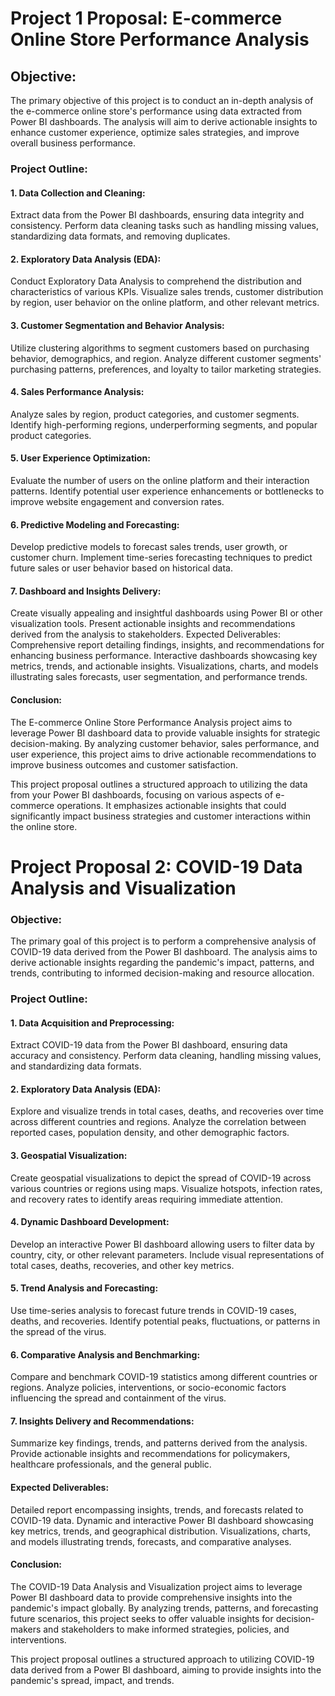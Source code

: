 
# Project 1 Proposal: E-commerce Online Store Performance Analysis

## Objective:
The primary objective of this project is to conduct an in-depth analysis of the e-commerce online store's performance using data extracted from Power BI dashboards. The analysis will aim to derive actionable insights to enhance customer experience, optimize sales strategies, and improve overall business performance.

### Project Outline:

#### 1. Data Collection and Cleaning:
Extract data from the Power BI dashboards, ensuring data integrity and consistency.
Perform data cleaning tasks such as handling missing values, standardizing data formats, and removing duplicates.
#### 2. Exploratory Data Analysis (EDA):
Conduct Exploratory Data Analysis to comprehend the distribution and characteristics of various KPIs.
Visualize sales trends, customer distribution by region, user behavior on the online platform, and other relevant metrics.
#### 3. Customer Segmentation and Behavior Analysis:
Utilize clustering algorithms to segment customers based on purchasing behavior, demographics, and region.
Analyze different customer segments' purchasing patterns, preferences, and loyalty to tailor marketing strategies.
#### 4. Sales Performance Analysis:
Analyze sales by region, product categories, and customer segments.
Identify high-performing regions, underperforming segments, and popular product categories.
#### 5. User Experience Optimization:
Evaluate the number of users on the online platform and their interaction patterns.
Identify potential user experience enhancements or bottlenecks to improve website engagement and conversion rates.
#### 6. Predictive Modeling and Forecasting:
Develop predictive models to forecast sales trends, user growth, or customer churn.
Implement time-series forecasting techniques to predict future sales or user behavior based on historical data.
#### 7. Dashboard and Insights Delivery:
Create visually appealing and insightful dashboards using Power BI or other visualization tools.
Present actionable insights and recommendations derived from the analysis to stakeholders.
Expected Deliverables:
Comprehensive report detailing findings, insights, and recommendations for enhancing business performance.
Interactive dashboards showcasing key metrics, trends, and actionable insights.
Visualizations, charts, and models illustrating sales forecasts, user segmentation, and performance trends.
#### Conclusion:
The E-commerce Online Store Performance Analysis project aims to leverage Power BI dashboard data to provide valuable insights for strategic decision-making. By analyzing customer behavior, sales performance, and user experience, this project aims to drive actionable recommendations to improve business outcomes and customer satisfaction.

This project proposal outlines a structured approach to utilizing the data from your Power BI dashboards, focusing on various aspects of e-commerce operations. It emphasizes actionable insights that could significantly impact business strategies and customer interactions within the online store.


# Project Proposal 2: COVID-19 Data Analysis and Visualization

### Objective:
The primary goal of this project is to perform a comprehensive analysis of COVID-19 data derived from the Power BI dashboard. The analysis aims to derive actionable insights regarding the pandemic's impact, patterns, and trends, contributing to informed decision-making and resource allocation.

### Project Outline:
#### 1. Data Acquisition and Preprocessing:
Extract COVID-19 data from the Power BI dashboard, ensuring data accuracy and consistency.
Perform data cleaning, handling missing values, and standardizing data formats.
#### 2. Exploratory Data Analysis (EDA):
Explore and visualize trends in total cases, deaths, and recoveries over time across different countries and regions.
Analyze the correlation between reported cases, population density, and other demographic factors.
#### 3. Geospatial Visualization:
Create geospatial visualizations to depict the spread of COVID-19 across various countries or regions using maps.
Visualize hotspots, infection rates, and recovery rates to identify areas requiring immediate attention.
#### 4. Dynamic Dashboard Development:
Develop an interactive Power BI dashboard allowing users to filter data by country, city, or other relevant parameters.
Include visual representations of total cases, deaths, recoveries, and other key metrics.
#### 5. Trend Analysis and Forecasting:
Use time-series analysis to forecast future trends in COVID-19 cases, deaths, and recoveries.
Identify potential peaks, fluctuations, or patterns in the spread of the virus.
#### 6. Comparative Analysis and Benchmarking:
Compare and benchmark COVID-19 statistics among different countries or regions.
Analyze policies, interventions, or socio-economic factors influencing the spread and containment of the virus.
#### 7. Insights Delivery and Recommendations:
Summarize key findings, trends, and patterns derived from the analysis.
Provide actionable insights and recommendations for policymakers, healthcare professionals, and the general public.
#### Expected Deliverables:
Detailed report encompassing insights, trends, and forecasts related to COVID-19 data.
Dynamic and interactive Power BI dashboard showcasing key metrics, trends, and geographical distribution.
Visualizations, charts, and models illustrating trends, forecasts, and comparative analyses.
#### Conclusion:
The COVID-19 Data Analysis and Visualization project aims to leverage Power BI dashboard data to provide comprehensive insights into the pandemic's impact globally. By analyzing trends, patterns, and forecasting future scenarios, this project seeks to offer valuable insights for decision-makers and stakeholders to make informed strategies, policies, and interventions.

This project proposal outlines a structured approach to utilizing COVID-19 data derived from a Power BI dashboard, aiming to provide insights into the pandemic's spread, impact, and trends.
